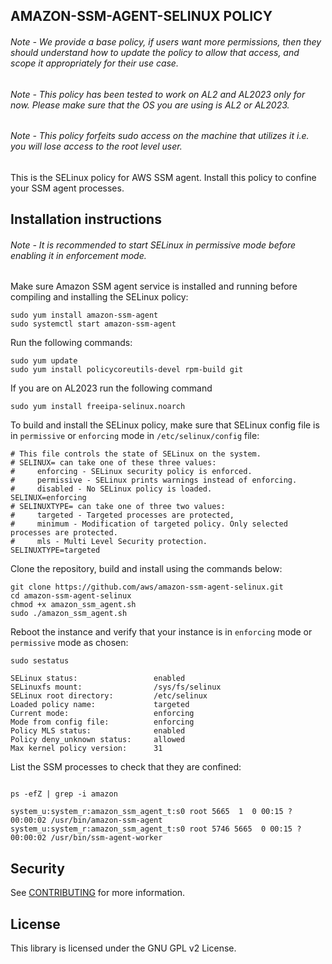 ## AMAZON-SSM-AGENT-SELINUX POLICY

###### Note - We provide a base policy, if users want more permissions, then they should understand how to update the policy to allow that access, and scope it appropriately for their use case.
###### Note - This policy has been tested to work on AL2 and AL2023 only for now. Please make sure that the OS you are using is AL2 or AL2023.
###### Note - This policy forfeits sudo access on the machine that utilizes it i.e. you will lose access to the root level user.

This is the SELinux policy for AWS SSM agent. Install this policy to confine your SSM agent processes.

## Installation instructions

###### Note - It is recommended to start SELinux in permissive mode before enabling it in enforcement mode.

Make sure Amazon SSM agent service is installed and running before compiling and installing the SELinux policy:
```
sudo yum install amazon-ssm-agent
sudo systemctl start amazon-ssm-agent
```

Run the following commands:
```
sudo yum update
sudo yum install policycoreutils-devel rpm-build git
```

If you are on AL2023 run the following command
```
sudo yum install freeipa-selinux.noarch
```

To build and install the SELinux policy, make sure that SELinux config file is in `permissive` or `enforcing` mode in `/etc/selinux/config` file:
```
# This file controls the state of SELinux on the system.
# SELINUX= can take one of these three values:
#     enforcing - SELinux security policy is enforced.
#     permissive - SELinux prints warnings instead of enforcing.
#     disabled - No SELinux policy is loaded.
SELINUX=enforcing
# SELINUXTYPE= can take one of three two values:
#     targeted - Targeted processes are protected,
#     minimum - Modification of targeted policy. Only selected processes are protected. 
#     mls - Multi Level Security protection.
SELINUXTYPE=targeted
```
Clone the repository, build and install using the commands below:

```
git clone https://github.com/aws/amazon-ssm-agent-selinux.git
cd amazon-ssm-agent-selinux
chmod +x amazon_ssm_agent.sh
sudo ./amazon_ssm_agent.sh
```
Reboot the instance and verify that your instance is in `enforcing` mode or `permissive` mode as chosen:

```
sudo sestatus

SELinux status:                 enabled
SELinuxfs mount:                /sys/fs/selinux
SELinux root directory:         /etc/selinux
Loaded policy name:             targeted
Current mode:                   enforcing
Mode from config file:          enforcing
Policy MLS status:              enabled
Policy deny_unknown status:     allowed
Max kernel policy version:      31

```
List the SSM processes to check that they are confined:

```

ps -efZ | grep -i amazon

system_u:system_r:amazon_ssm_agent_t:s0 root 5665  1  0 00:15 ?        00:00:02 /usr/bin/amazon-ssm-agent
system_u:system_r:amazon_ssm_agent_t:s0 root 5746 5665  0 00:15 ?      00:00:02 /usr/bin/ssm-agent-worker

```

## Security

See [CONTRIBUTING](CONTRIBUTING.md#security-issue-notifications) for more information.

## License

This library is licensed under the GNU GPL v2 License.

